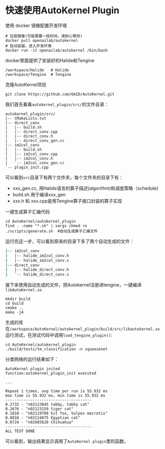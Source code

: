 # 快速使用AutoKernel Plugin

使用 docker 镜像配置开发环境 

```
# 拉取镜像(可能需要一段时间，请耐心等待)
docker pull openailab/autokernel
# 启动容器，进入开发环境
docker run -it openailab/autokernel /bin/bash
```
docker里面提供了安装好的Halide和Tengine
```
/workspace/Halide	# Halide
/workspace/Tengine  # Tengine
```

克隆AutoKernel项目
```
git clone https://github.com/OAID/AutoKernel.git
```
我们首先看看`autokernel_plugin/src/`的文件目录：
```
autokernel_plugin/src/
|-- CMakeLists.txt
|-- direct_conv
|   |-- build.sh
|   |-- direct_conv.cpp
|   |-- direct_conv.h
|   |-- direct_conv_gen.cc
|-- im2col_conv
|   |-- build.sh
|   |-- im2col_conv.cpp
|   |-- im2col_conv.h
|   `-- im2col_conv_gen.cc
`-- plugin_init.cpp
```
可以看到`src`目录下有两个文件夹，每个文件夹的目录下有：
- xxx_gen.cc, 用Halide语言的算子描述(algorithm)和调度策略（schedule)
- build.sh 用于编译xxx_gen
- xxx.h 和 xxx.cpp是用Tengine算子接口封装的算子实现

一键生成算子汇编代码
```
cd AutoKernel/autokernel_plugin
find . -name "*.sh" | xargs chmod +x
./scripts/generate.sh  #自动生成算子汇编文件
```
运行完这一步，可以看到原来的目录下多了两个自动生成的文件：
```bash
|-- im2col_conv
|   |-- halide_im2col_conv.h
|   |-- halide_im2col_conv.s
|-- direct_conv
|   |-- halide_direct_conv.h
|   `-- halide_direct_conv.s
```
接下来使用自动生成的文件，把Autokernel注册进tengine，一键编译 `libAutoKernel.so`
```
mkdir build
cd build
cmake ..
make -j4
```
生成的库在`/workspace/AutoKernel/autokernel_plugin/build/src/libautokernel.so`
运行测试，在测试代码中调用`load_tengine_plugin()`:
```
cd AutoKernel/autokernel_plugin
./build/tests/tm_classification -n squeezenet
```
分类网络的运行结果如下：

```
AutoKernel plugin inited
function:autokernel_plugin_init executed

...

Repeat 1 times, avg time per run is 55.932 ms
max time is 55.932 ms, min time is 55.932 ms
--------------------------------------
0.2732 - "n02123045 tabby, tabby cat"
0.2676 - "n02123159 tiger cat"
0.1810 - "n02119789 kit fox, Vulpes macrotis"
0.0818 - "n02124075 Egyptian cat"
0.0724 - "n02085620 Chihuahua"
--------------------------------------
ALL TEST DONE
```
可以看到，输出结果显示调用了`AutoKernel plugin`里的函数。
